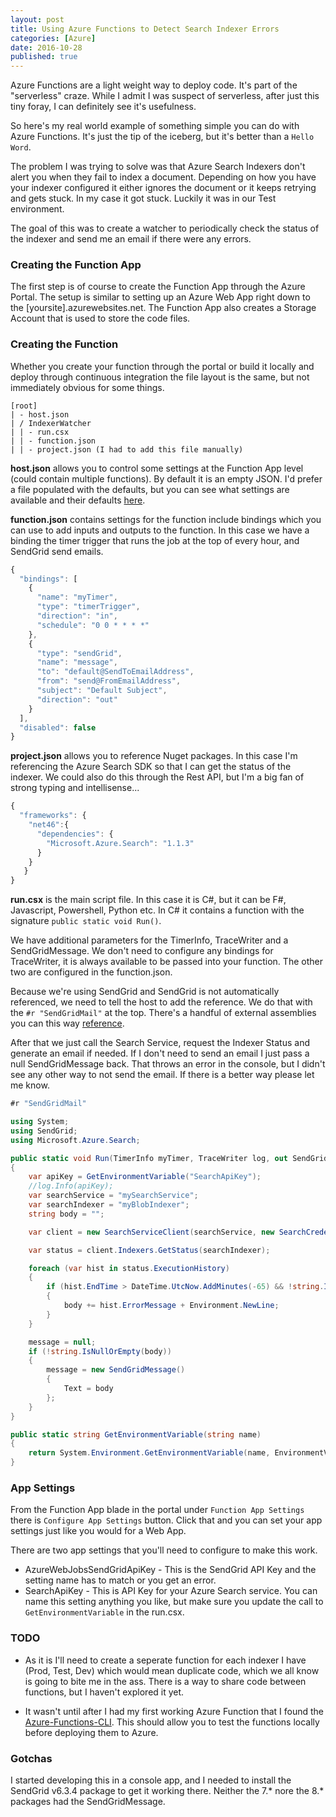 ```yaml
---
layout: post
title: Using Azure Functions to Detect Search Indexer Errors
categories: [Azure]
date: 2016-10-28
published: true
---
```


Azure Functions are a light weight way to deploy code. It's part of the "serverless" craze. While I admit I was suspect of serverless,  after just this tiny foray, I can definitely see it's usefulness.

So here's my real world example of something simple you can do with Azure Functions. It's just the tip of the iceberg, but it's better than a ```Hello Word```. 

<!--more-->

The problem I was trying to solve was that Azure Search Indexers don't alert you when they fail to index a document. Depending on how you have your indexer configured it either ignores the document or it keeps retrying and gets stuck. In my case it got stuck. Luckily it was in our Test environment.

The goal of this was to create a watcher to periodically check the status of the indexer and send me an email if there were any errors. 

### Creating the Function App
The first step is of course to create the Function App through the Azure Portal. The setup is similar to setting up an Azure Web App right down to the [yoursite].azurewebsites.net. The Function App also creates a Storage Account that is used to store the code files.

### Creating the Function
Whether you create your function through the portal or build it locally and deploy through continuous integration the file layout is the same, but not immediately obvious for some things.

~~~
[root]
| - host.json
| / IndexerWatcher 
| | - run.csx 
| | - function.json
| | - project.json (I had to add this file manually)
~~~

**host.json** allows you to control some settings at the Function App level (could contain multiple functions). By default it is an empty JSON. I'd prefer a file populated with the defaults, but you can see what settings are available and their defaults [here](https://github.com/Azure/azure-webjobs-sdk-script/wiki/host.json).

**function.json** contains settings for the function include bindings which you can use to add inputs and outputs to the function. In this case we have a binding the timer trigger that runs the job at the top of every hour, and SendGrid send emails.

~~~ javascript
{
  "bindings": [
    {
      "name": "myTimer",
      "type": "timerTrigger",
      "direction": "in",
      "schedule": "0 0 * * * *"
    },
    {
      "type": "sendGrid",
      "name": "message",
      "to": "default@SendToEmailAddress",
      "from": "send@FromEmailAddress",
      "subject": "Default Subject",
      "direction": "out"
    }
  ],
  "disabled": false
}
~~~

**project.json** allows you to reference Nuget packages. In this case I'm referencing the Azure Search SDK so that I can get the status of the indexer. We could also do this through the Rest API, but I'm a big fan of strong typing and intellisense...

~~~ javascript
{
  "frameworks": {
    "net46":{
      "dependencies": {
        "Microsoft.Azure.Search": "1.1.3"
      }
    }
   }
} 
~~~

**run.csx** is the main script file. In this case it is C#, but it can be F#, Javascript, Powershell, Python etc. In C# it contains a function with the signature ```public static void Run()```.

We have additional parameters for the TimerInfo, TraceWriter and a SendGridMessage. We don't need to configure any bindings for TraceWriter, it is always available to be passed into your function. The other two are configured in the function.json.

Because we're using SendGrid and SendGrid is not automatically referenced, we need to tell the host to add the reference. We do that with the ```#r "SendGridMail"``` at the top. There's a handful of external assemblies you can this way [reference](https://azure.microsoft.com/en-us/documentation/articles/functions-reference-csharp/#referencing-external-assemblies).

After that we just call the Search Service, request the Indexer Status and generate an email if needed. If I don't need to send an email I just pass a null SendGridMessage back. That throws an error in the console, but I didn't see any other way to not send the email. If there is a better way please let me know.

~~~ csharp
#r "SendGridMail"

using System;
using SendGrid;
using Microsoft.Azure.Search;

public static void Run(TimerInfo myTimer, TraceWriter log, out SendGridMessage message)
{
    var apiKey = GetEnvironmentVariable("SearchApiKey");
    //log.Info(apiKey);
    var searchService = "mySearchService";
    var searchIndexer = "myBlobIndexer";
    string body = "";

    var client = new SearchServiceClient(searchService, new SearchCredentials(apiKey));

    var status = client.Indexers.GetStatus(searchIndexer);

    foreach (var hist in status.ExecutionHistory)
    {
        if (hist.EndTime > DateTime.UtcNow.AddMinutes(-65) && !string.IsNullOrWhiteSpace(hist.ErrorMessage))
        {
            body += hist.ErrorMessage + Environment.NewLine;
        }
    }

    message = null;
    if (!string.IsNullOrEmpty(body))
    {
        message = new SendGridMessage()
        {
            Text = body
        };
    }
}

public static string GetEnvironmentVariable(string name)
{
    return System.Environment.GetEnvironmentVariable(name, EnvironmentVariableTarget.Process);
}
~~~

### App Settings

From the Function App blade in the portal under ```Function App Settings``` there is ```Configure App Settings``` button. Click that and you can set your app settings just like you would for a Web App.   
 
There are two app settings that you'll need to configure to make this work.

- AzureWebJobsSendGridApiKey - This is the SendGrid API Key and the setting name has to match or you get an error.
- SearchApiKey - This is API Key for your Azure Search service. You can name this setting anything you like, but make sure you update the call to ```GetEnvironmentVariable``` in the run.csx.

### TODO
- As it is I'll need to create a seperate function for each indexer I have (Prod, Test, Dev) which would mean duplicate code, which we all know is going to bite me in the ass. There is a way to share code between functions, but I haven't explored it yet.

- It wasn't until after I had my first working Azure Function that I found the [Azure-Functions-CLI](https://www.npmjs.com/package/azure-functions-cli). This should allow you to test the functions locally before deploying them to Azure.

### Gotchas
I started developing this in a console app, and I needed to install the SendGrid v6.3.4 package to get it working there. Neither the 7.* nore the 8.* packages had the SendGridMessage.